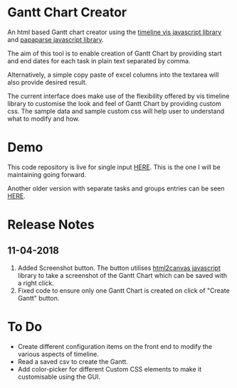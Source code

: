 # Gantt Chart Creator
An html based Gantt chart creator using the [timeline vis javascript library](http://visjs.org/docs/timeline/) and [papaparse javascript library](http://papaparse.com/).

The aim of this tool is to enable creation of Gantt Chart by providing start and end dates for each task in plain text separated by comma.

Alternatively, a simple copy paste of excel columns into the textarea will also provide desired result.

The current interface does make use of the flexibility offered by vis timeline library to customise the look and feel of Gantt Chart by providing custom css. The sample data and sample custom css will help user to understand what to modify and how.

# Demo
This code repository is live for single input [HERE](https://pubmania.github.io/gantt_chart_creator/Gantt_single_input.html). This is the one I will be maintaining going forward.

Another older version with separate tasks and groups entries can be seen [HERE](https://pubmania.github.io/gantt_chart_creator/Gantt.html).

# Release Notes
## 11-04-2018
1. Added Screenshot button. The button utilises [html2canvas javascript](http://html2canvas.hertzen.com/) library to take a screenshot of the Gantt Chart which can be saved with a right click.
2. Fixed code to ensure only one Gantt Chart is created on click of "Create Gantt" button.

# To Do
* Create different configuration items on the front end to modify the various aspects of timeline.
* Read a saved csv to create the Gantt.
* Add color-picker for different Custom CSS elements to make it customisable using the GUI.
